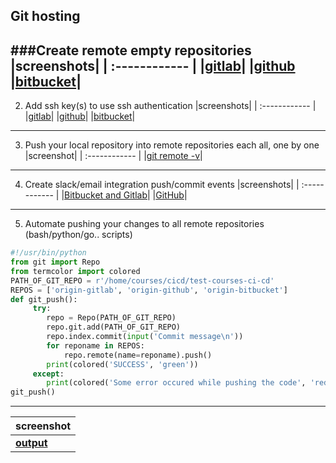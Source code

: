 Git hosting
-----------
###Create remote empty repositories
|screenshots|
| :------------ |
|[gitlab](https://ibb.co/6yMrRHd)|
|[github](https://ibb.co/gJpGmRL)
|[bitbucket](https://ibb.co/MBYpdXC)|
--------------------------------------
2) Add ssh key(s) to use ssh authentication
|screenshots|
| :------------ |
|[gitlab](https://ibb.co/GdJG1c0)|
|[github](https://ibb.co/M7XVVRB)|
|[bitbucket](https://ibb.co/74qk2b5)|
-------------------------------------------------------------------------
3) Push your local repository into remote repositories each all, one by one
|screenshot|
| :------------ |
|[git remote -v](https://ibb.co/KxWy61d)|
-----------------------------------------------------
4) Create slack/email integration push/commit events
|screenshots|
| :------------ |
|[Bitbucket and Gitlab](https://ibb.co/tKWJc2z)|
|[GitHub](https://ibb.co/dLn1dLM)|
-----------------------------------------------
5) Automate pushing your changes to all remote repositories (bash/python/go.. scripts)

```python
#!/usr/bin/python
from git import Repo
from termcolor import colored
PATH_OF_GIT_REPO = r'/home/courses/cicd/test-courses-ci-cd'
REPOS = ['origin-gitlab', 'origin-github', 'origin-bitbucket']
def git_push():
     try:
        repo = Repo(PATH_OF_GIT_REPO)
        repo.git.add(PATH_OF_GIT_REPO)
        repo.index.commit(input('Commit message\n'))
        for reponame in REPOS:
            repo.remote(name=reponame).push()
        print(colored('SUCCESS', 'green'))
     except:
        print(colored('Some error occured while pushing the code', 'red'))
git_push()
```
_____________________________
|screenshot|
| :------------ |
|[**output**](https://ibb.co/SNn8ffL)|
